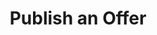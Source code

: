 ---
id: "publish-offer"
title: "Publish an Offer"
slug: "/guides/publish-offer"
sidebar_position: 5
---